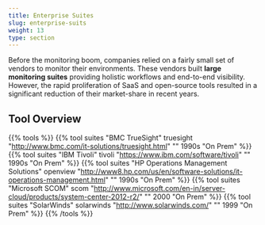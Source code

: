 ```yaml
---
title: Enterprise Suites
slug: enterprise-suits
weight: 13
type: section
---
```


Before the monitoring boom, companies relied on a fairly small set of vendors to monitor their environments. These vendors built **large monitoring suites** providing holistic workflows and end-to-end visibility. However, the rapid proliferation of SaaS and open-source tools resulted in a significant reduction of their market-share in recent years.

## Tool Overview

{{% tools %}}
  {{% tool suites "BMC TrueSight" truesight "http://www.bmc.com/it-solutions/truesight.html" "" 1990s "On Prem" %}}
  {{% tool suites "IBM Tivoli" tivoli "https://www.ibm.com/software/tivoli" "" 1990s "On Prem" %}}
  {{% tool suites "HP Operations Management Solutions" openview "http://www8.hp.com/us/en/software-solutions/it-operations-management.html" "" 1990s "On Prem" %}}
  {{% tool suites "Microsoft SCOM" scom "http://www.microsoft.com/en-in/server-cloud/products/system-center-2012-r2/" "" 2000 "On Prem" %}}
  {{% tool suites "SolarWinds" solarwinds "http://www.solarwinds.com/" "" 1999 "On Prem" %}}
{{% /tools %}}
